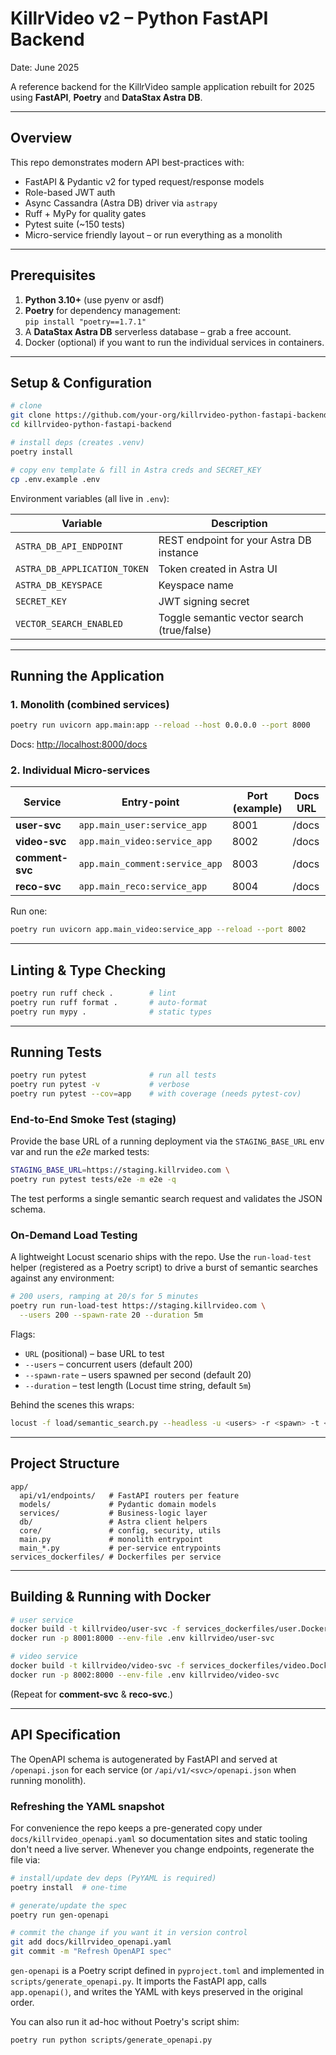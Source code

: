 # KillrVideo v2 – Python FastAPI Backend
Date: June 2025

A reference backend for the KillrVideo sample application rebuilt for 2025 using **FastAPI**, **Poetry** and **DataStax Astra DB**.

---

## Overview
This repo demonstrates modern API best-practices with:

* FastAPI & Pydantic v2 for typed request/response models
* Role-based JWT auth
* Async Cassandra (Astra DB) driver via `astrapy`
* Ruff + MyPy for quality gates
* Pytest suite (~150 tests)
* Micro-service friendly layout – or run everything as a monolith

---

## Prerequisites
1. **Python 3.10+** (use pyenv or asdf)
2. **Poetry** for dependency management:  
   `pip install "poetry==1.7.1"`
3. A **DataStax Astra DB** serverless database – grab a free account.
4. Docker (optional) if you want to run the individual services in containers.

---

## Setup & Configuration
```bash
# clone
git clone https://github.com/your-org/killrvideo-python-fastapi-backend.git
cd killrvideo-python-fastapi-backend

# install deps (creates .venv)
poetry install

# copy env template & fill in Astra creds and SECRET_KEY
cp .env.example .env
```

Environment variables (all live in `.env`):

| Variable | Description |
|----------|-------------|
| `ASTRA_DB_API_ENDPOINT` | REST endpoint for your Astra DB instance |
| `ASTRA_DB_APPLICATION_TOKEN` | Token created in Astra UI |
| `ASTRA_DB_KEYSPACE` | Keyspace name |
| `SECRET_KEY` | JWT signing secret |
| `VECTOR_SEARCH_ENABLED` | Toggle semantic vector search (true/false) |

---

## Running the Application
### 1. Monolith (combined services)
```bash
poetry run uvicorn app.main:app --reload --host 0.0.0.0 --port 8000
```
Docs: <http://localhost:8000/docs>

### 2. Individual Micro-services
| Service | Entry-point | Port (example) | Docs URL |
|---------|------------|---------------|----------|
| **user-svc** | `app.main_user:service_app` | 8001 | /docs |
| **video-svc** | `app.main_video:service_app` | 8002 | /docs |
| **comment-svc** | `app.main_comment:service_app` | 8003 | /docs |
| **reco-svc** | `app.main_reco:service_app` | 8004 | /docs |

Run one:
```bash
poetry run uvicorn app.main_video:service_app --reload --port 8002
```

---

## Linting & Type Checking
```bash
poetry run ruff check .        # lint
poetry run ruff format .       # auto-format
poetry run mypy .              # static types
```

---

## Running Tests
```bash
poetry run pytest              # run all tests
poetry run pytest -v           # verbose
poetry run pytest --cov=app    # with coverage (needs pytest-cov)
```

### End-to-End Smoke Test (staging)
Provide the base URL of a running deployment via the `STAGING_BASE_URL` env var and run the *e2e* marked tests:

```bash
STAGING_BASE_URL=https://staging.killrvideo.com \
poetry run pytest tests/e2e -m e2e -q
```

The test performs a single semantic search request and validates the JSON schema.

### On-Demand Load Testing
A lightweight Locust scenario ships with the repo. Use the `run-load-test` helper (registered as a Poetry script) to drive a burst of semantic searches against any environment:

```bash
# 200 users, ramping at 20/s for 5 minutes
poetry run run-load-test https://staging.killrvideo.com \
  --users 200 --spawn-rate 20 --duration 5m
```

Flags:
* `URL` (positional) – base URL to test
* `--users` – concurrent users (default 200)
* `--spawn-rate` – users spawned per second (default 20)
* `--duration` – test length (Locust time string, default `5m`)

Behind the scenes this wraps:
```bash
locust -f load/semantic_search.py --headless -u <users> -r <spawn> -t <duration> --host <URL>
```

---

## Project Structure
```
app/
  api/v1/endpoints/   # FastAPI routers per feature
  models/             # Pydantic domain models
  services/           # Business-logic layer
  db/                 # Astra client helpers
  core/               # config, security, utils
  main.py             # monolith entrypoint
  main_*.py           # per-service entrypoints
services_dockerfiles/ # Dockerfiles per service
```

---

## Building & Running with Docker
```bash
# user service
docker build -t killrvideo/user-svc -f services_dockerfiles/user.Dockerfile .
docker run -p 8001:8000 --env-file .env killrvideo/user-svc

# video service
docker build -t killrvideo/video-svc -f services_dockerfiles/video.Dockerfile .
docker run -p 8002:8000 --env-file .env killrvideo/video-svc
```

(Repeat for **comment-svc** & **reco-svc**.)

---

## API Specification
The OpenAPI schema is autogenerated by FastAPI and served at `/openapi.json` for each service (or `/api/v1/<svc>/openapi.json` when running monolith). 

### Refreshing the YAML snapshot

For convenience the repo keeps a pre-generated copy under `docs/killrvideo_openapi.yaml` so documentation sites and static tooling don't need a live server.  Whenever you change endpoints, regenerate the file via:

```bash
# install/update dev deps (PyYAML is required)
poetry install  # one-time

# generate/update the spec
poetry run gen-openapi

# commit the change if you want it in version control
git add docs/killrvideo_openapi.yaml
git commit -m "Refresh OpenAPI spec"
```

`gen-openapi` is a Poetry script defined in `pyproject.toml` and implemented in `scripts/generate_openapi.py`.  It imports the FastAPI app, calls `app.openapi()`, and writes the YAML with keys preserved in the original order.

You can also run it ad-hoc without Poetry's script shim:

```bash
poetry run python scripts/generate_openapi.py
``` 